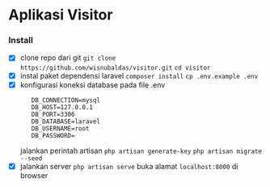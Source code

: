 # Aplikasi Visitor

 ### Install 
 - [x] clone repo dari git
 ```git clone https://github.com/wisnubaldas/visitor.git```
 ```cd visitor```
 - [x] instal paket dependensi laravel
		 ```composer install```
		 ```cp .env.example .env```
 - [x] konfigurasi koneksi database pada file .env
	 ```
        DB_CONNECTION=mysql
        DB_HOST=127.0.0.1
        DB_PORT=3306
        DB_DATABASE=laravel
        DB_USERNAME=root
        DB_PASSWORD=
	 ```
	 jalankan perintah artisan
	 ```php artisan generate-key```
	 ```php artisan migrate --seed```
 - [x] jalankan server
 ```php artisan serve```
 buka alamat ```localhost:8000``` di browser